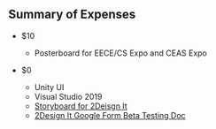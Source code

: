 ## Summary of Expenses

* $10
   * Posterboard for EECE/CS Expo and CEAS Expo

* $0
   * Unity UI
   * Visual Studio 2019
   * [Storyboard for 2Deisgn It](https://docs.google.com/document/d/1YK9r9ELNMf41pMOM-yjDEsTzmIbVu9kF6pfgjkYuBQ8/edit?usp=sharing)
   * [2Design It Google Form Beta Testing Doc](https://forms.gle/SjRKSR18sCd9qaHs5)
